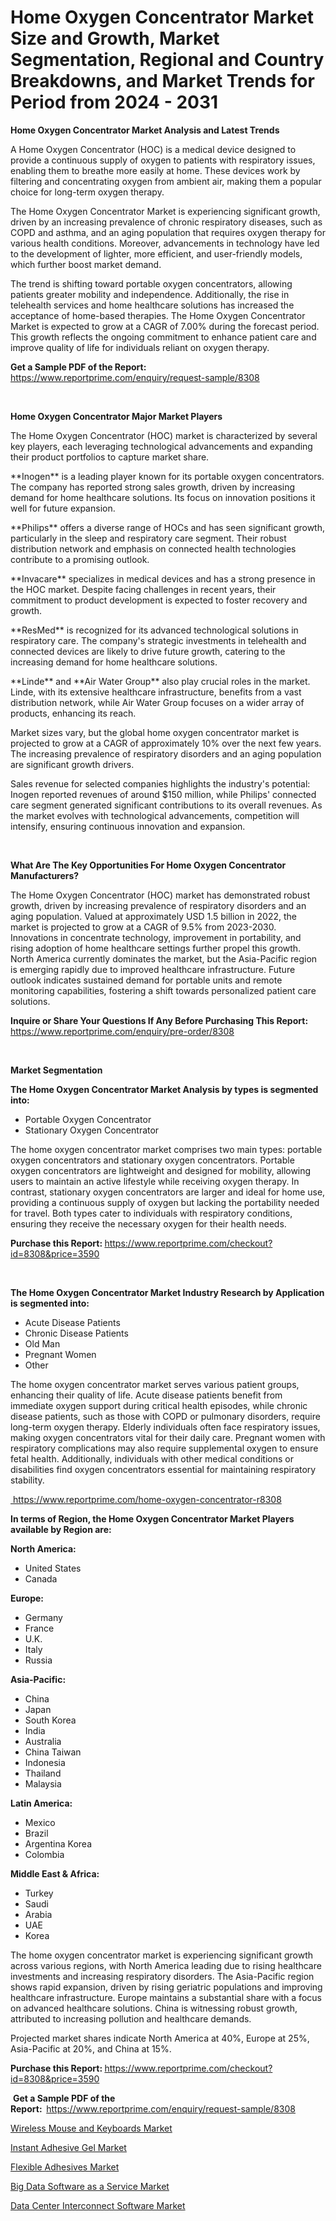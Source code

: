<p><h1>Home Oxygen Concentrator Market Size and Growth, Market Segmentation, Regional and Country Breakdowns, and Market Trends for Period from 2024 -  2031</h1></p><p><strong>Home Oxygen Concentrator Market Analysis and Latest Trends</strong></p>
<p><p>A Home Oxygen Concentrator (HOC) is a medical device designed to provide a continuous supply of oxygen to patients with respiratory issues, enabling them to breathe more easily at home. These devices work by filtering and concentrating oxygen from ambient air, making them a popular choice for long-term oxygen therapy. </p><p>The Home Oxygen Concentrator Market is experiencing significant growth, driven by an increasing prevalence of chronic respiratory diseases, such as COPD and asthma, and an aging population that requires oxygen therapy for various health conditions. Moreover, advancements in technology have led to the development of lighter, more efficient, and user-friendly models, which further boost market demand. </p><p>The trend is shifting toward portable oxygen concentrators, allowing patients greater mobility and independence. Additionally, the rise in telehealth services and home healthcare solutions has increased the acceptance of home-based therapies. The Home Oxygen Concentrator Market is expected to grow at a CAGR of 7.00% during the forecast period. This growth reflects the ongoing commitment to enhance patient care and improve quality of life for individuals reliant on oxygen therapy.</p></p>
<p><strong>Get a Sample PDF of the Report:&nbsp;</strong> <a href="https://www.reportprime.com/enquiry/request-sample/8308?utm_campaign=103&utm_medium=2&utm_source=Github&utm_content=ia&utm_term=28112024&utm_id=home-oxygen-concentrator">https://www.reportprime.com/enquiry/request-sample/8308</a></p>
<p>&nbsp;</p>
<p><strong>Home Oxygen Concentrator Major Market Players</strong></p>
<p><p>The Home Oxygen Concentrator (HOC) market is characterized by several key players, each leveraging technological advancements and expanding their product portfolios to capture market share. </p><p>**Inogen** is a leading player known for its portable oxygen concentrators. The company has reported strong sales growth, driven by increasing demand for home healthcare solutions. Its focus on innovation positions it well for future expansion.</p><p>**Philips** offers a diverse range of HOCs and has seen significant growth, particularly in the sleep and respiratory care segment. Their robust distribution network and emphasis on connected health technologies contribute to a promising outlook.</p><p>**Invacare** specializes in medical devices and has a strong presence in the HOC market. Despite facing challenges in recent years, their commitment to product development is expected to foster recovery and growth.</p><p>**ResMed** is recognized for its advanced technological solutions in respiratory care. The company's strategic investments in telehealth and connected devices are likely to drive future growth, catering to the increasing demand for home healthcare solutions.</p><p>**Linde** and **Air Water Group** also play crucial roles in the market. Linde, with its extensive healthcare infrastructure, benefits from a vast distribution network, while Air Water Group focuses on a wider array of products, enhancing its reach.</p><p>Market sizes vary, but the global home oxygen concentrator market is projected to grow at a CAGR of approximately 10% over the next few years. The increasing prevalence of respiratory disorders and an aging population are significant growth drivers.</p><p>Sales revenue for selected companies highlights the industry's potential: Inogen reported revenues of around $150 million, while Philips' connected care segment generated significant contributions to its overall revenues. As the market evolves with technological advancements, competition will intensify, ensuring continuous innovation and expansion.</p></p>
<p>&nbsp;</p>
<p><strong>What Are The Key Opportunities For Home Oxygen Concentrator Manufacturers?</strong></p>
<p><p>The Home Oxygen Concentrator (HOC) market has demonstrated robust growth, driven by increasing prevalence of respiratory disorders and an aging population. Valued at approximately USD 1.5 billion in 2022, the market is projected to grow at a CAGR of 9.5% from 2023-2030. Innovations in concentrate technology, improvement in portability, and rising adoption of home healthcare settings further propel this growth. North America currently dominates the market, but the Asia-Pacific region is emerging rapidly due to improved healthcare infrastructure. Future outlook indicates sustained demand for portable units and remote monitoring capabilities, fostering a shift towards personalized patient care solutions.</p></p>
<p><strong>Inquire or Share Your Questions If Any Before Purchasing This Report:</strong> <a href="https://www.reportprime.com/enquiry/pre-order/8308?utm_campaign=103&utm_medium=2&utm_source=Github&utm_content=ia&utm_term=28112024&utm_id=home-oxygen-concentrator">https://www.reportprime.com/enquiry/pre-order/8308</a></p>
<p>&nbsp;</p>
<p><strong>Market Segmentation</strong></p>
<p><strong>The Home Oxygen Concentrator Market Analysis by types is segmented into:</strong></p>
<p><ul><li>Portable Oxygen Concentrator</li><li>Stationary Oxygen Concentrator</li></ul></p>
<p><p>The home oxygen concentrator market comprises two main types: portable oxygen concentrators and stationary oxygen concentrators. Portable oxygen concentrators are lightweight and designed for mobility, allowing users to maintain an active lifestyle while receiving oxygen therapy. In contrast, stationary oxygen concentrators are larger and ideal for home use, providing a continuous supply of oxygen but lacking the portability needed for travel. Both types cater to individuals with respiratory conditions, ensuring they receive the necessary oxygen for their health needs.</p></p>
<p><strong>Purchase this Report:&nbsp;</strong><a href="https://www.reportprime.com/checkout?id=8308&price=3590&utm_campaign=103&utm_medium=2&utm_source=Github&utm_content=ia&utm_term=28112024&utm_id=home-oxygen-concentrator">https://www.reportprime.com/checkout?id=8308&price=3590</a></p>
<p>&nbsp;</p>
<p><strong>The Home Oxygen Concentrator Market Industry Research by Application is segmented into:</strong></p>
<p><ul><li>Acute Disease Patients</li><li>Chronic Disease Patients</li><li>Old Man</li><li>Pregnant Women</li><li>Other</li></ul></p>
<p><p>The home oxygen concentrator market serves various patient groups, enhancing their quality of life. Acute disease patients benefit from immediate oxygen support during critical health episodes, while chronic disease patients, such as those with COPD or pulmonary disorders, require long-term oxygen therapy. Elderly individuals often face respiratory issues, making oxygen concentrators vital for their daily care. Pregnant women with respiratory complications may also require supplemental oxygen to ensure fetal health. Additionally, individuals with other medical conditions or disabilities find oxygen concentrators essential for maintaining respiratory stability.</p></p>
<p><a href="https://www.reportprime.com/home-oxygen-concentrator-r8308?utm_campaign=103&utm_medium=2&utm_source=Github&utm_content=ia&utm_term=28112024&utm_id=home-oxygen-concentrator">&nbsp;https://www.reportprime.com/home-oxygen-concentrator-r8308</a></p>
<p><strong>In terms of Region, the Home Oxygen Concentrator Market Players available by Region are:</strong></p>
<p>
    <p> <strong> North America: </strong>
        <ul>
            <li>United States</li>
            <li>Canada</li>
        </ul>
        </p> 
    <p> <strong> Europe: </strong>
        <ul>
            <li>Germany</li>
            <li>France</li>
            <li>U.K.</li>
            <li>Italy</li>
            <li>Russia</li>
        </ul>
        </p> 
    <p> <strong> Asia-Pacific: </strong>
        <ul>
            <li>China</li>
            <li>Japan</li>
            <li>South Korea</li>
            <li>India</li>
            <li>Australia</li>
            <li>China Taiwan</li>
            <li>Indonesia</li>
            <li>Thailand</li>
            <li>Malaysia</li>
        </ul>
        </p> 
    <p> <strong> Latin America: </strong>
        <ul>
            <li>Mexico</li>
            <li>Brazil</li>
            <li>Argentina Korea</li>
            <li>Colombia</li>
        </ul>
        </p> 
    <p> <strong> Middle East & Africa: </strong>
        <ul>
            <li>Turkey</li>
            <li>Saudi</li>
            <li>Arabia</li>
            <li>UAE</li>
            <li>Korea</li>
        </ul>
    </p>
    </p>
<p><p>The home oxygen concentrator market is experiencing significant growth across various regions, with North America leading due to rising healthcare investments and increasing respiratory disorders. The Asia-Pacific region shows rapid expansion, driven by rising geriatric populations and improving healthcare infrastructure. Europe maintains a substantial share with a focus on advanced healthcare solutions. China is witnessing robust growth, attributed to increasing pollution and healthcare demands. </p><p>Projected market shares indicate North America at 40%, Europe at 25%, Asia-Pacific at 20%, and China at 15%.</p></p>
<p><strong>Purchase this Report: </strong><a href="https://www.reportprime.com/checkout?id=8308&price=3590&utm_campaign=103&utm_medium=2&utm_source=Github&utm_content=ia&utm_term=28112024&utm_id=home-oxygen-concentrator">https://www.reportprime.com/checkout?id=8308&price=3590</a></p>
<p>&nbsp;<strong>Get a Sample PDF of the Report:&nbsp;&nbsp;</strong><a href="https://www.reportprime.com/enquiry/request-sample/8308?utm_campaign=103&utm_medium=2&utm_source=Github&utm_content=ia&utm_term=28112024&utm_id=home-oxygen-concentrator">https://www.reportprime.com/enquiry/request-sample/8308</a></p>
<p><strong></strong></p>
<p><p><a href="https://www.linkedin.com/pulse/lucrative-growth-wireless-mouse-keyboards-market-forecasted-966tf?utm_campaign=103&utm_medium=2&utm_source=Github&utm_content=ia&utm_term=28112024&utm_id=home-oxygen-concentrator">Wireless Mouse and Keyboards Market</a></p><p><a href="https://www.linkedin.com/pulse/global-instant-adhesive-gel-market-analysis-explosive-growth-6quaf?utm_campaign=103&utm_medium=2&utm_source=Github&utm_content=ia&utm_term=28112024&utm_id=home-oxygen-concentrator">Instant Adhesive Gel Market</a></p><p><a href="https://www.linkedin.com/pulse/flexible-adhesives-market-size-growth-expected-reach-cagr-62-ker2f?utm_campaign=103&utm_medium=2&utm_source=Github&utm_content=ia&utm_term=28112024&utm_id=home-oxygen-concentrator">Flexible Adhesives Market</a></p><p><a href="https://issuu.com/reportprime-2/docs/big-data-software-as-a-service-mark_65d3b44b70766a?utm_campaign=103&utm_medium=2&utm_source=Github&utm_content=ia&utm_term=28112024&utm_id=home-oxygen-concentrator">Big Data Software as a Service Market</a></p><p><a href="https://issuu.com/reportprime-2/docs/data-center-interconnect-software-m_620e61ddc92478?utm_campaign=103&utm_medium=2&utm_source=Github&utm_content=ia&utm_term=28112024&utm_id=home-oxygen-concentrator">Data Center Interconnect Software Market</a></p></p>